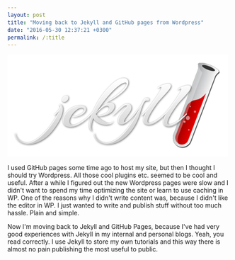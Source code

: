 ```yaml
---
layout: post
title: "Moving back to Jekyll and GitHub pages from Wordpress"
date: "2016-05-30 12:37:21 +0300"
permalink: /:title
---
```


![Jekyll logo](assets/jekyll-logo-2x.png)

I used GitHub pages some time ago to host my site, but then I thought I should
try Wordpress. All those cool plugins etc. seemed to be cool and useful. After a
while I figured out the new Wordpress pages were slow and I didn't want to spend
my time optimizing the site or learn to use caching in WP. One of the reasons
why I didn't write content was, because I didn't like the editor in WP. I just
wanted to write and publish stuff without too much hassle. Plain and simple.

Now I'm moving back to Jekyll and GitHub Pages, because I've had very good
experiences with Jekyll in my internal and personal blogs. Yeah, you read
correctly. I use Jekyll to store my own tutorials and this way there is almost
no pain publishing the most useful to public.
